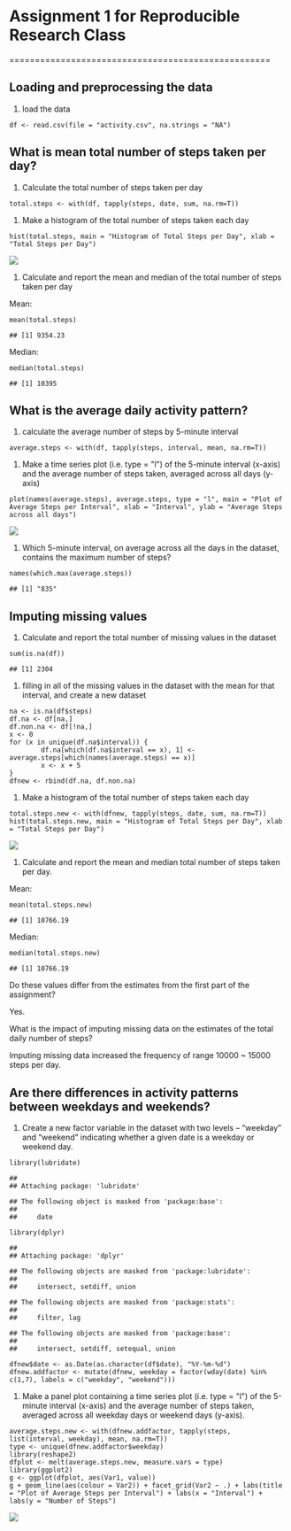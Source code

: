 Assignment 1 for Reproducible Research Class
============================================

===================================================

Loading and preprocessing the data
----------------------------------

1.  load the data

<!-- -->

    df <- read.csv(file = "activity.csv", na.strings = "NA")

What is mean total number of steps taken per day?
-------------------------------------------------

1.  Calculate the total number of steps taken per day

<!-- -->

    total.steps <- with(df, tapply(steps, date, sum, na.rm=T))

1.  Make a histogram of the total number of steps taken each day

<!-- -->

    hist(total.steps, main = "Histogram of Total Steps per Day", xlab = "Total Steps per Day")

![](Project01_files/figure-markdown_strict/plot01-1.png)

1.  Calculate and report the mean and median of the total number of
    steps taken per day

Mean:

    mean(total.steps)

    ## [1] 9354.23

Median:

    median(total.steps)

    ## [1] 10395

What is the average daily activity pattern?
-------------------------------------------

1.  calculate the average number of steps by 5-minute interval

<!-- -->

    average.steps <- with(df, tapply(steps, interval, mean, na.rm=T))

1.  Make a time series plot (i.e. type = "l") of the 5-minute
    interval (x-axis) and the average number of steps taken, averaged
    across all days (y-axis)

<!-- -->

    plot(names(average.steps), average.steps, type = "l", main = "Plot of Average Steps per Interval", xlab = "Interval", ylab = "Average Steps across all days")

![](Project01_files/figure-markdown_strict/plot02-1.png)

1.  Which 5-minute interval, on average across all the days in the
    dataset, contains the maximum number of steps?

<!-- -->

    names(which.max(average.steps))

    ## [1] "835"

Imputing missing values
-----------------------

1.  Calculate and report the total number of missing values in the
    dataset

<!-- -->

    sum(is.na(df))

    ## [1] 2304

1.  filling in all of the missing values in the dataset with the mean
    for that interval, and create a new dataset

<!-- -->

    na <- is.na(df$steps)
    df.na <- df[na,]
    df.non.na <- df[!na,]
    x <- 0
    for (x in unique(df.na$interval)) {
            df.na[which(df.na$interval == x), 1] <- average.steps[which(names(average.steps) == x)]
            x <- x + 5
    }
    dfnew <- rbind(df.na, df.non.na)

1.  Make a histogram of the total number of steps taken each day

<!-- -->

    total.steps.new <- with(dfnew, tapply(steps, date, sum, na.rm=T))
    hist(total.steps.new, main = "Histogram of Total Steps per Day", xlab = "Total Steps per Day")

![](Project01_files/figure-markdown_strict/plot3-1.png)

1.  Calculate and report the mean and median total number of steps taken
    per day.

Mean:

    mean(total.steps.new)

    ## [1] 10766.19

Median:

    median(total.steps.new)

    ## [1] 10766.19

Do these values differ from the estimates from the first part of the
assignment?

Yes.

What is the impact of imputing missing data on the estimates of the
total daily number of steps?

Imputing missing data increased the frequency of range 10000 ~ 15000
steps per day.

Are there differences in activity patterns between weekdays and weekends?
-------------------------------------------------------------------------

1.  Create a new factor variable in the dataset with two levels –
    “weekday” and “weekend” indicating whether a given date is a weekday
    or weekend day.

<!-- -->

    library(lubridate)

    ## 
    ## Attaching package: 'lubridate'

    ## The following object is masked from 'package:base':
    ## 
    ##     date

    library(dplyr)

    ## 
    ## Attaching package: 'dplyr'

    ## The following objects are masked from 'package:lubridate':
    ## 
    ##     intersect, setdiff, union

    ## The following objects are masked from 'package:stats':
    ## 
    ##     filter, lag

    ## The following objects are masked from 'package:base':
    ## 
    ##     intersect, setdiff, setequal, union

    dfnew$date <- as.Date(as.character(df$date), "%Y-%m-%d")
    dfnew.addfactor <- mutate(dfnew, weekday = factor(wday(date) %in% c(1,7), labels = c("weekday", "weekend")))

1.  Make a panel plot containing a time series plot (i.e. type = "l") of
    the 5-minute interval (x-axis) and the average number of steps
    taken, averaged across all weekday days or weekend days (y-axis).

<!-- -->

    average.steps.new <- with(dfnew.addfactor, tapply(steps, list(interval, weekday), mean, na.rm=T))
    type <- unique(dfnew.addfactor$weekday)
    library(reshape2)
    dfplot <- melt(average.steps.new, measure.vars = type)
    library(ggplot2)
    g <- ggplot(dfplot, aes(Var1, value))
    g + geom_line(aes(colour = Var2)) + facet_grid(Var2 ~ .) + labs(title = "Plot of Average Steps per Interval") + labs(x = "Interval") + labs(y = "Number of Steps")

![](Project01_files/figure-markdown_strict/plot4-1.png)
